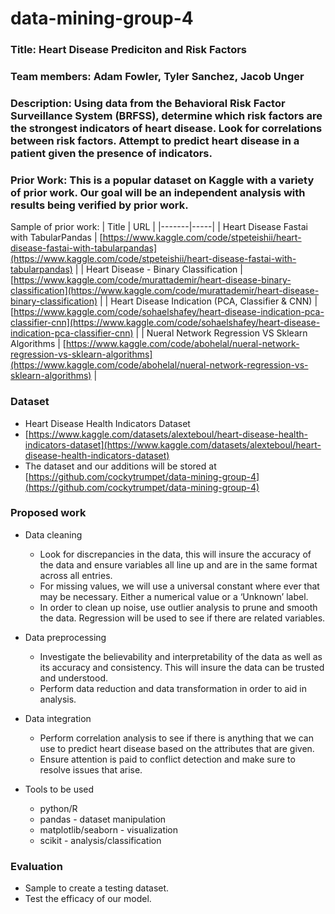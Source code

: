 # data-mining-group-4

### **Title:** Heart Disease Prediciton and Risk Factors

### **Team members:** Adam Fowler, Tyler Sanchez, Jacob Unger

### **Description:** Using data from the Behavioral Risk Factor Surveillance System (BRFSS), determine which risk factors are the strongest indicators of heart disease. Look for correlations between risk factors. Attempt to predict heart disease in a patient given the presence of indicators.

### **Prior Work:** This is a popular dataset on Kaggle with a variety of prior work. Our goal will be an independent analysis with results being verified by prior work.

Sample of prior work:
| Title | URL |
|-------|-----|
| Heart Disease Fastai with TabularPandas | [https://www.kaggle.com/code/stpeteishii/heart-disease-fastai-with-tabularpandas](https://www.kaggle.com/code/stpeteishii/heart-disease-fastai-with-tabularpandas) |
| Heart Disease - Binary Classification | [https://www.kaggle.com/code/murattademir/heart-disease-binary-classification](https://www.kaggle.com/code/murattademir/heart-disease-binary-classification) |
| Heart Disease Indication (PCA, Classifier & CNN) | [https://www.kaggle.com/code/sohaelshafey/heart-disease-indication-pca-classifier-cnn](https://www.kaggle.com/code/sohaelshafey/heart-disease-indication-pca-classifier-cnn) |
| Nueral Network Regression VS Sklearn Algorithms | [https://www.kaggle.com/code/abohelal/nueral-network-regression-vs-sklearn-algorithms](https://www.kaggle.com/code/abohelal/nueral-network-regression-vs-sklearn-algorithms) |


### **Dataset**
- Heart Disease Health Indicators Dataset
- [https://www.kaggle.com/datasets/alexteboul/heart-disease-health-indicators-dataset](https://www.kaggle.com/datasets/alexteboul/heart-disease-health-indicators-dataset)
- The dataset and our additions will be stored at [https://github.com/cockytrumpet/data-mining-group-4](https://github.com/cockytrumpet/data-mining-group-4)

### **Proposed work**
- Data cleaning
   -	Look for discrepancies in the data, this will insure the accuracy of the data and ensure variables all line up and are in the same format across all entries.
   -  	For missing values, we will use a universal constant where ever that may be necessary. Either a numerical value or a ‘Unknown’ label. 
   -	In order to clean up noise, use outlier analysis to prune and smooth the data. Regression will be used to see if there are related variables. 

- Data preprocessing
  - Investigate the believability and interpretability of the data as well as its accuracy and consistency. This will insure the data can be trusted and understood.
  - Perform data reduction and data transformation in order to aid in analysis.

- Data integration
  - Perform correlation analysis to see if there is anything that we can use to predict heart disease based on the attributes that are given. 
  - Ensure attention is paid to conflict detection and make sure to resolve issues that arise.


- Tools to be used 
  - python/R
  - pandas - dataset manipulation
  - matplotlib/seaborn - visualization
  - scikit - analysis/classification

### **Evaluation**
- Sample to create a testing dataset. 
- Test the efficacy of our model.

